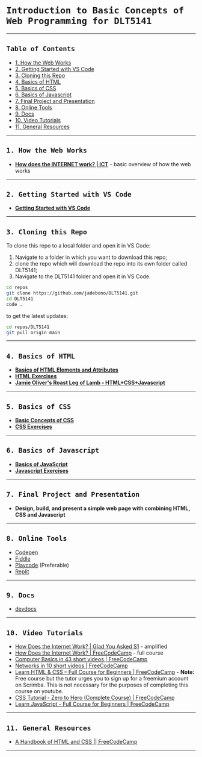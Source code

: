 # `Introduction to Basic Concepts of Web Programming for DLT5141`

---

## `Table of Contents`

- [1. How the Web Works](#1-how-the-web-works)
- [2. Getting Started with VS Code](#2-getting-started-with-vs-code)
- [3. Cloning this Repo](#3-cloning-this-repo)
- [4. Basics of HTML](#4-basics-of-html)
- [5. Basics of CSS](#5-basics-of-css)
- [6. Basics of Javascript](#6-basics-of-javascript)
- [7. Final Project and Presentation](#7-final-project-and-presentation)
- [8. Online Tools](#8-online-tools)
- [9. Docs](#9-docs)
- [10. Video Tutorials](#10-video-tutorials)
- [11. General Resources](#11-general-resources)

---

## `1. How the Web Works`

- **[How does the INTERNET work? | ICT](https://youtu.be/x3c1ih2NJEg)** - basic overview of how the web works

---

## `2. Getting Started with VS Code`

- **[Getting Started with VS Code](/vs_code.md)**

---

## `3. Cloning this Repo`

To clone this repo to a local folder and open it in VS Code:

1. Navigate to a folder in which you want to download this repo;
1. clone the repo which will download the repo into its own folder called DLT5141;
1. Navigate to the DLT5141 folder and open it in VS Code.

```bash
cd repos
git clone https://github.com/jadebono/DLT5141.git
cd DLT5141
code .
```

to get the latest updates:

```bash
cd repos/DLT5141
git pull origin main

```

---

## `4. Basics of HTML`

- **[Basics of HTML Elements and Attributes](/html/html.md)**
- **[HTML Exercises](/html/html_exercises.md)**
- **[Jamie Oliver's Roast Leg of Lamb - HTML+CSS+Javascript](/webpage/index.html)**

---

## `5. Basics of CSS`

- **[Basic Concepts of CSS](/css/css.md)**
- **[CSS Exercises](/css/css_exercises.md)**

---

## `6. Basics of Javascript`

- **[Basics of JavaScript](/javascript/javascript.md)**
- **[Javascript Exercises](/javascript/js_exercises.md)**

---

## `7. Final Project and Presentation`

- **Design, build, and present a simple web page with combining HTML, CSS and Javascript**

---

## `8. Online Tools`

- [Codepen](https://codepen.io/)
- [Fiddle](https://jsfiddle.net/)
- [Playcode](https://playcode.io/) (Preferable)
- [Replit](https://replit.com/)

---

## `9. Docs`

- [devdocs](https://devdocs.io/)

---

## `10. Video Tutorials`

- [How Does the Internet Work? | Glad You Asked S1](https://youtu.be/TNQsmPf24go) - amplified
- [How Does the Internet Work? | FreeCodeCamp](https://youtu.be/zN8YNNHcaZc?t=1) - full course
- [Computer Basics in 43 short videos | FreeCodeCamp](https://www.youtube.com/watch?v=q7tlgZg4Q1o&list=PLWKjhJtqVAbmfoj2Th9fvxhHIeqFO7wOy)
- [Networks in 10 short videos | FreeCodeCamp](https://www.youtube.com/watch?v=ANHx2jnaLf8&list=PLWKjhJtqVAblzbwhT83fRh5nNSHqywxrw)
- [Learn HTML & CSS – Full Course for Beginners | FreeCodeCamp](https://youtu.be/a_iQb1lnAEQ?si=E2JRGLK-EFUqSEY_) - **Note:** Free course but the tutor urges you to sign up for a freemium account on Scrimba. This is not necessary for the purposes of completing this course on youtube.
- [CSS Tutorial - Zero to Hero (Complete Course) | FreeCodeCamp](https://youtu.be/1Rs2ND1ryYc?si=Hv9-dflkpsSl-Zb1)
- [Learn JavaScript - Full Course for Beginners | FreeCodeCamp](https://youtu.be/PkZNo7MFNFg?si=ZZya0N2L41SCDpbF)

---

## `11. General Resources`

- [A Handbook of HTML and CSS || FreeCodeCamp](https://www.freecodecamp.org/news/html-css-handbook-for-beginners/)

---
